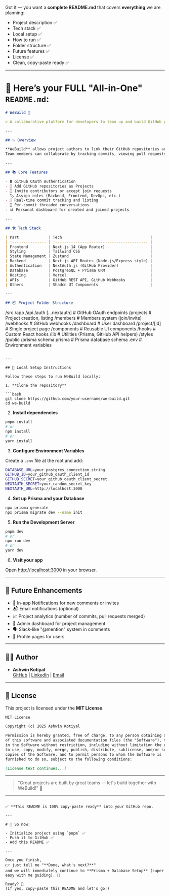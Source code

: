 Got it — you want a **complete README.md** that covers **everything** we are planning:

- Project description ✅
- Tech stack ✅
- Local setup ✅
- How to run ✅
- Folder structure ✅
- Future features ✅
- License ✅
- Clean, copy-paste ready ✅

---

# 📄 Here’s your FULL "All-in-One" `README.md`:

```markdown
# WeBuild 🚀

> A collaborative platform for developers to team up and build GitHub projects together.

---

## ✨ Overview

**WeBuild** allows project authors to link their GitHub repositories and form teams by inviting contributors for different roles like Backend Developer, DevOps Engineer, Frontend Developer, etc.  
Team members can collaborate by tracking commits, viewing pull requests, and commenting directly on commits to discuss improvements.

---

## 📚 Core Features

- 🔒 GitHub OAuth Authentication
- 📂 Add GitHub repositories as Projects
- 👥 Invite contributors or accept join requests
- 🏷️ Assign roles (Backend, Frontend, DevOps, etc.)
- 🧩 Real-time commit tracking and listing
- 💬 Per-commit threaded conversations
- 📊 Personal dashboard for created and joined projects

---

## 🛠 Tech Stack

| Part             | Tech                                       |
| :--------------- | :----------------------------------------- |
| Frontend         | Next.js 14 (App Router)                    |
| Styling          | Tailwind CSS                               |
| State Management | Zustand                                    |
| Backend          | Next.js API Routes (Node.js/Express style) |
| Authentication   | NextAuth.js (GitHub Provider)              |
| Database         | PostgreSQL + Prisma ORM                    |
| Hosting          | Vercel                                     |
| APIs             | GitHub REST API, GitHub Webhooks           |
| Others           | Shadcn UI Components                       |

---

## 📦 Project Folder Structure
```

/src
/app
/api
/auth [...nextauth] # GitHub OAuth endpoints
/projects # Project creation, listing
/members # Members system (join/invite)
/webhooks # GitHub webhooks
/dashboard # User dashboard
/project/[id] # Single project page
/components # Reusable UI components
/hooks # Custom React hooks
/lib # Utilities (Prisma, GitHub API helpers)
/styles
/public
/prisma
schema.prisma # Prisma database schema
.env # Environment variables

````

---

## 🚀 Local Setup Instructions

Follow these steps to run WeBuild locally:

1. **Clone the repository**

```bash
git clone https://github.com/your-username/we-build.git
cd we-build
````

2. **Install dependencies**

```bash
pnpm install
# or
npm install
# or
yarn install
```

3. **Configure Environment Variables**

Create a `.env` file at the root and add:

```bash
DATABASE_URL=your_postgres_connection_string
GITHUB_ID=your_github_oauth_client_id
GITHUB_SECRET=your_github_oauth_client_secret
NEXTAUTH_SECRET=your_random_secret_key
NEXTAUTH_URL=http://localhost:3000
```

4. **Set up Prisma and your Database**

```bash
npx prisma generate
npx prisma migrate dev --name init
```

5. **Run the Development Server**

```bash
pnpm dev
# or
npm run dev
# or
yarn dev
```

6. **Visit your app**

Open [http://localhost:3000](http://localhost:3000) in your browser.

---

## 🧠 Future Enhancements

- 🔔 In-app Notifications for new comments or invites
- 📬 Email notifications (optional)
- 📈 Project analytics (number of commits, pull requests merged)
- 🧹 Admin dashboard for project management
- 🗣️ Slack-like "@mention" system in comments
- 🎨 Profile pages for users

---

## 🧑‍💻 Author

- **Ashwin Kotiyal**  
  [GitHub](https://github.com/kotiyalashwin) | [LinkedIn](https://linkedin.com/in/ashwin-kotiyal) | [Email](mailto:ashwinkotiyal07@gmail.com)

---

## 📄 License

This project is licensed under the **MIT License**.

```markdown
MIT License

Copyright (c) 2025 Ashwin Kotiyal

Permission is hereby granted, free of charge, to any person obtaining a copy
of this software and associated documentation files (the "Software"), to deal
in the Software without restriction, including without limitation the rights
to use, copy, modify, merge, publish, distribute, sublicense, and/or sell
copies of the Software, and to permit persons to whom the Software is
furnished to do so, subject to the following conditions:

[License text continues...]
```

---

> "Great projects are built by great teams — let's build together with WeBuild!" 🚀

---

```

✅ **This README is 100% copy-paste ready** into your GitHub repo.

---

# 📢 So now:

- Initialize project using `pnpm` ✅
- Push it to GitHub ✅
- Add this README ✅

---

Once you finish,
👉 just tell me "**Done, what's next?**"
and we will immediately continue to **Prisma + Database Setup** (super easy with me guiding). 🚀

Ready? 💬
(If yes, copy-paste this README and let's go!)
```
